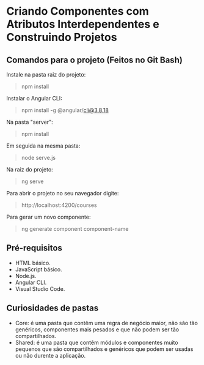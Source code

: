 # Criando Componentes com Atributos Interdependentes e Construindo Projetos 

## Comandos para o projeto (Feitos no Git Bash)
Instale na pasta raiz do projeto:
>npm install<br>

Instalar o Angular CLI:
>npm install -g @angular/cli@3.8.18

Na pasta "server":
>npm install

Em seguida na mesma pasta:
>node serve.js

Na raiz do projeto:
>ng serve

Para abrir o projeto no seu navegador digite:
>http://localhost:4200/courses

Para gerar um novo componente:
>ng generate component component-name

## Pré-requisitos
- HTML básico. <br>
- JavaScript básico. <br>
- Node.js. <br>
- Angular CLI. <br>
- Visual Studio Code. <br>

## Curiosidades de pastas
- Core: é uma pasta que contêm uma regra de negócio maior, não são tão genéricos, componentes mais pesados e que não podem ser tão compartilhados.
- Shared: é uma pasta que contêm módulos e componentes muito pequenos que são compartilhados e genéricos que podem ser usadas ou não durente a aplicação. 
